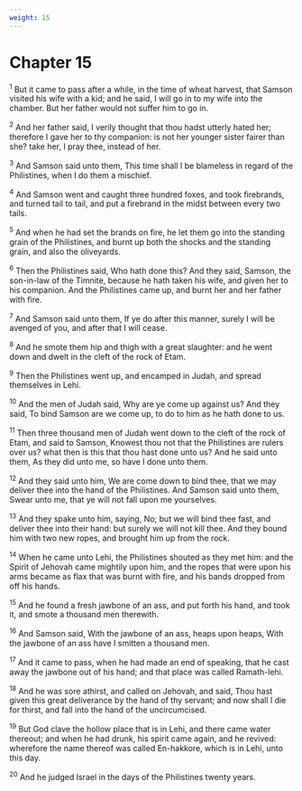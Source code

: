```yaml
---
weight: 15
---
```


# Chapter 15

<sup>1</sup> But it came to pass after a while, in the time of wheat harvest, that Samson visited his wife with a kid; and he said, I will go in to my wife into the chamber. But her father would not suffer him to go in. 

<sup>2</sup> And her father said, I verily thought that thou hadst utterly hated her; therefore I gave her to thy companion: is not her younger sister fairer than she? take her, I pray thee, instead of her. 

<sup>3</sup> And Samson said unto them, This time shall I be blameless in regard of the Philistines, when I do them a mischief. 

<sup>4</sup> And Samson went and caught three hundred foxes, and took firebrands, and turned tail to tail, and put a firebrand in the midst between every two tails. 

<sup>5</sup> And when he had set the brands on fire, he let them go into the standing grain of the Philistines, and burnt up both the shocks and the standing grain, and also the oliveyards. 

<sup>6</sup> Then the Philistines said, Who hath done this? And they said, Samson, the son-in-law of the Timnite, because he hath taken his wife, and given her to his companion. And the Philistines came up, and burnt her and her father with fire. 

<sup>7</sup> And Samson said unto them, If ye do after this manner, surely I will be avenged of you, and after that I will cease. 

<sup>8</sup> And he smote them hip and thigh with a great slaughter: and he went down and dwelt in the cleft of the rock of Etam. 

<sup>9</sup> Then the Philistines went up, and encamped in Judah, and spread themselves in Lehi. 

<sup>10</sup> And the men of Judah said, Why are ye come up against us? And they said, To bind Samson are we come up, to do to him as he hath done to us. 

<sup>11</sup> Then three thousand men of Judah went down to the cleft of the rock of Etam, and said to Samson, Knowest thou not that the Philistines are rulers over us? what then is this that thou hast done unto us? And he said unto them, As they did unto me, so have I done unto them. 

<sup>12</sup> And they said unto him, We are come down to bind thee, that we may deliver thee into the hand of the Philistines. And Samson said unto them, Swear unto me, that ye will not fall upon me yourselves. 

<sup>13</sup> And they spake unto him, saying, No; but we will bind thee fast, and deliver thee into their hand: but surely we will not kill thee. And they bound him with two new ropes, and brought him up from the rock. 

<sup>14</sup> When he came unto Lehi, the Philistines shouted as they met him: and the Spirit of Jehovah came mightily upon him, and the ropes that were upon his arms became as flax that was burnt with fire, and his bands dropped from off his hands. 

<sup>15</sup> And he found a fresh jawbone of an ass, and put forth his hand, and took it, and smote a thousand men therewith. 

<sup>16</sup> And Samson said, With the jawbone of an ass, heaps upon heaps, With the jawbone of an ass have I smitten a thousand men. 

<sup>17</sup> And it came to pass, when he had made an end of speaking, that he cast away the jawbone out of his hand; and that place was called Ramath-lehi. 

<sup>18</sup> And he was sore athirst, and called on Jehovah, and said, Thou hast given this great deliverance by the hand of thy servant; and now shall I die for thirst, and fall into the hand of the uncircumcised. 

<sup>19</sup> But God clave the hollow place that is in Lehi, and there came water thereout; and when he had drunk, his spirit came again, and he revived: wherefore the name thereof was called En-hakkore, which is in Lehi, unto this day. 

<sup>20</sup> And he judged Israel in the days of the Philistines twenty years. 


